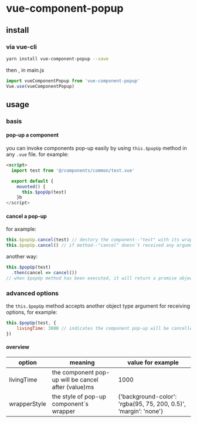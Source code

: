 # vue-component-popup

## install
### via vue-cli
``` bash
yarn install vue-component-popup --save
```
then , in main.js
``` javascript
import vueComponentPopup from 'vue-component-popup'
Vue.use(vueComponentPopup)
```
## usage
### basis
#### pop-up a component
you can invoke components pop-up easily by using ``` this.$popUp ```  method in any ``` .vue ``` file. for example: 
``` html
<script>
  import test from '@/components/common/test.vue'

  export default {
    mounted() {
      this.$popUp(test)
    }b
</script>
```
#### cancel a pop-up
for axample:
``` javascript
this.$popUp.cancel(test) // destory the component--"test" with its wrapper.
this.$popUp.cancel() // if method--"cancel" doesn`t received any argument, it will destory the lastest popped component.
```
another way:
``` javascript
this.$popUp(test)
  .then(cancel => cancel())
// when $popUp method has been executed, it will return a promise object, and a cancel function will be passed to its callback function. This cancel function is same as this.$popUp.cancel .
```

### advanced options
the ``` this.$popUp ``` method accepts another object type argument for receiving options,
for example:
``` javascript
this.$popUp(test, {
	livingTime: 3000 // indicates the component pop-up will be cancelled after 3000ms.
})
```
#### overview
| option    |  meaning | value for example |
| --------- | -------- | -------- |
| livingTime  | the component pop-up will be cancel after (value)ms | 1000 |
| wrapperStyle | the style of pop-up component`s wrapper| {'background-color': 'rgba(95, 75, 200, 0.5)', ‘margin’: 'none'} |
